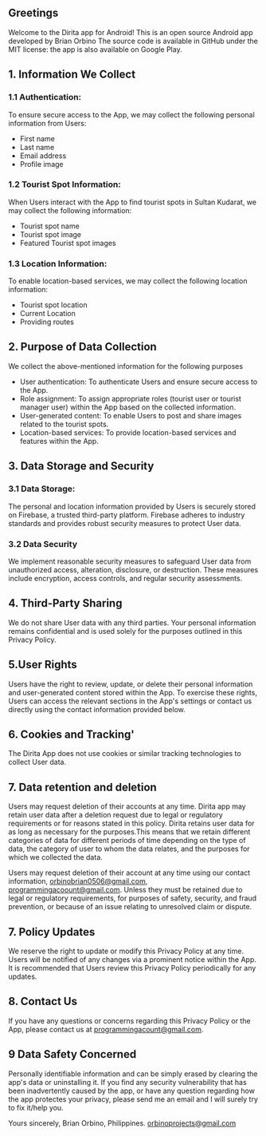 ## Greetings
Welcome to the Dirita app for Android!
This is an open source Android app developed by Brian Orbino  The source code is available in GitHub under the MIT license: the app is also available on Google Play.


## 1. Information We Collect
### 1.1 Authentication:
To ensure secure access to the App, we may collect the following personal information from Users:

- First name
- Last name
- Email address
- Profile image

### 1.2 Tourist Spot Information:
When Users interact with the App to find tourist spots in Sultan Kudarat, we may collect the following information:
- Tourist spot name
- Tourist spot image
- Featured Tourist spot images
### 1.3 Location Information:
To enable location-based services, we may collect the following location information:
- Tourist spot location
- Current Location
- Providing routes

## 2. Purpose of Data Collection
We collect the above-mentioned information for the following purposes
- User authentication: To authenticate Users and ensure secure access to the App.
- Role assignment: To assign appropriate roles (tourist user or tourist manager user) within the App based on the collected information.
- User-generated content: To enable Users to post and share images related to the tourist spots.
- Location-based services: To provide location-based services and features within the App.

## 3. Data Storage and Security
### 3.1 Data Storage:
The personal and location information provided by Users is securely stored on Firebase, a trusted third-party platform. Firebase adheres to industry standards and provides robust security measures to protect User data.
### 3.2 Data Security
We implement reasonable security measures to safeguard User data from unauthorized access, alteration, disclosure, or destruction. These measures include encryption, access controls, and regular security assessments.

## 4. Third-Party Sharing
We do not share User data with any third parties. Your personal information remains confidential and is used solely for the purposes outlined in this Privacy Policy.

## 5.User Rights
Users have the right to review, update, or delete their personal information and user-generated content stored within the App. To exercise these rights, Users can access the relevant sections in the App\'s settings or contact us directly using the contact information provided below.

## 6. Cookies and Tracking'
The Dirita App does not use cookies or similar tracking technologies to collect User data.

## 7. Data retention and deletion
Users may request deletion of their accounts at any time. Dirita app may retain user data after a deletion request due to legal or regulatory requirements or for reasons stated in this policy. Dirita retains user data for as long as necessary for the purposes.This means that we retain different categories of data for different periods of time depending on the type of data, the category of user to whom the data relates, and the purposes for which we collected the data.

Users may request deletion of their account at any time using our contact information, orbinobrian0506@gmail.com, programmingacoount@gmail.com. Unless they must be retained due to legal or regulatory requirements, for purposes of safety, security, and fraud prevention, or because of an issue relating to unresolved claim or dispute.

## 7. Policy Updates
We reserve the right to update or modify this Privacy Policy at any time. Users will be notified of any changes via a prominent notice within the App. It is recommended that Users review this Privacy Policy periodically for any updates.

## 8. Contact Us
If you have any questions or concerns regarding this Privacy Policy or the App, please contact us at programmingacount@gmail.com.

## 9 Data Safety Concerned
Personally identifiable information and can be simply erased by clearing the app's data or uninstalling it. If you find any security vulnerability that has been inadvertently caused by the app, or have any question regarding how the app protectes your privacy, please send me an email and I will surely try to fix it/help you.

Yours sincerely, Brian Orbino, Philippines. orbinoprojects@gmail.com
